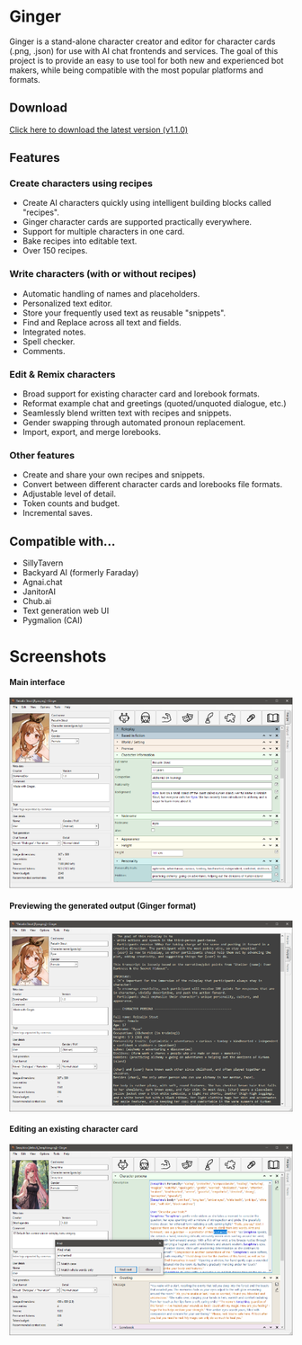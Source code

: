 # Ginger

Ginger is a stand-alone character creator and editor for character cards (.png, .json) for use with AI chat frontends and services.
The goal of this project is to provide an easy to use tool for both new and experienced bot makers, while being compatible with the most popular platforms and formats.

## Download

[Click here to download the latest version (v1.1.0)](https://github.com/DominaeDev/ginger/releases/tag/release-1.1.0)

## Features

### Create characters using recipes
* Create AI characters quickly using intelligent building blocks called "recipes".
* Ginger character cards are supported practically everywhere.
* Support for multiple characters in one card.
* Bake recipes into editable text.
* Over 150 recipes.
  
### Write characters (with or without recipes)
* Automatic handling of names and placeholders.
* Personalized text editor.
* Store your frequently used text as reusable "snippets".
* Find and Replace across all text and fields.
* Integrated notes.
* Spell checker.
* Comments.

### Edit & Remix characters
* Broad support for existing character card and lorebook formats.
* Reformat example chat and greetings (quoted/unquoted dialogue, etc.)
* Seamlessly blend written text with recipes and snippets.
* Gender swapping through automated pronoun replacement.
* Import, export, and merge lorebooks.

### Other features
* Create and share your own recipes and snippets.
* Convert between different character cards and lorebooks file formats.
* Adjustable level of detail.
* Token counts and budget.
* Incremental saves.

## Compatible with...
* SillyTavern
* Backyard AI (formerly Faraday)
* Agnai.chat
* JanitorAI
* Chub.ai
* Text generation web UI
* Pygmalion (CAI)

# Screenshots

#### Main interface
![Ginger screenshot #1](./images/screenshot.png "Ginger screenshot #1")

#### Previewing the generated output (Ginger format)
![Ginger screenshot #2](./images/screenshot2.png "Ginger screenshot #2")

#### Editing an existing character card
![Ginger screenshot #3](./images/screenshot3.png "Ginger screenshot #3")
